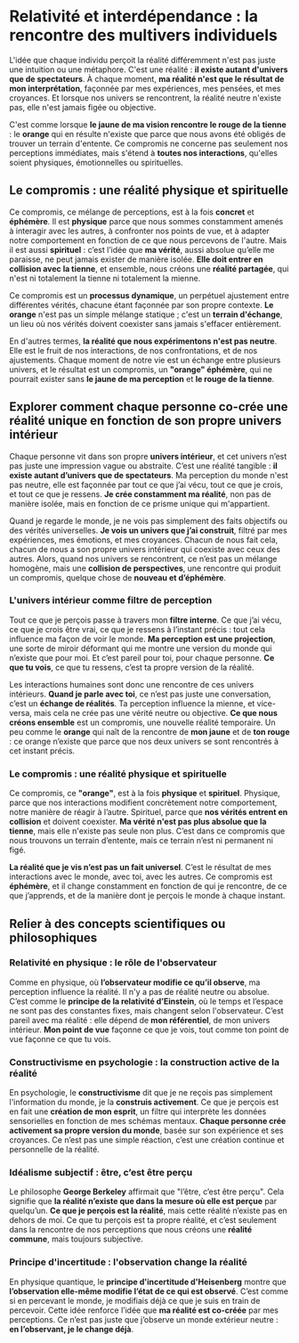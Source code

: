 # Relativité et interdépendance : la rencontre des multivers individuels

L'idée que chaque individu perçoit la réalité différemment n'est pas juste une intuition ou une métaphore. C'est une réalité : **il existe autant d'univers que de spectateurs**. À chaque moment, **ma réalité n'est que le résultat de mon interprétation**, façonnée par mes expériences, mes pensées, et mes croyances. Et lorsque nos univers se rencontrent, la réalité neutre n'existe pas, elle n'est jamais figée ou objective.

C'est comme lorsque **le jaune de ma vision rencontre le rouge de la tienne** : le **orange** qui en résulte n'existe que parce que nous avons été obligés de trouver un terrain d'entente. Ce compromis ne concerne pas seulement nos perceptions immédiates, mais s'étend à **toutes nos interactions**, qu'elles soient physiques, émotionnelles ou spirituelles.

## Le compromis : une réalité physique et spirituelle

Ce compromis, ce mélange de perceptions, est à la fois **concret** et **éphémère**. Il est **physique** parce que nous sommes constamment amenés à interagir avec les autres, à confronter nos points de vue, et à adapter notre comportement en fonction de ce que nous percevons de l'autre. Mais il est aussi **spirituel** : c’est l’idée que **ma vérité**, aussi absolue qu’elle me paraisse, ne peut jamais exister de manière isolée. **Elle doit entrer en collision avec la tienne**, et ensemble, nous créons une **réalité partagée**, qui n'est ni totalement la tienne ni totalement la mienne.

Ce compromis est un **processus dynamique**, un perpétuel ajustement entre différentes vérités, chacune étant façonnée par son propre contexte. **Le orange** n'est pas un simple mélange statique ; c'est un **terrain d'échange**, un lieu où nos vérités doivent coexister sans jamais s'effacer entièrement.

En d'autres termes, **la réalité que nous expérimentons n'est pas neutre**. Elle est le fruit de nos interactions, de nos confrontations, et de nos ajustements. Chaque moment de notre vie est un échange entre plusieurs univers, et le résultat est un compromis, un **"orange" éphémère**, qui ne pourrait exister sans **le jaune de ma perception** et **le rouge de la tienne**.

## Explorer comment chaque personne co-crée une réalité unique en fonction de son propre univers intérieur

Chaque personne vit dans son propre **univers intérieur**, et cet univers n’est pas juste une impression vague ou abstraite. C’est une réalité tangible : **il existe autant d’univers que de spectateurs**. Ma perception du monde n'est pas neutre, elle est façonnée par tout ce que j’ai vécu, tout ce que je crois, et tout ce que je ressens. **Je crée constamment ma réalité**, non pas de manière isolée, mais en fonction de ce prisme unique qui m'appartient.

Quand je regarde le monde, je ne vois pas simplement des faits objectifs ou des vérités universelles. **Je vois un univers que j’ai construit**, filtré par mes expériences, mes émotions, et mes croyances. Chacun de nous fait cela, chacun de nous a son propre univers intérieur qui coexiste avec ceux des autres. Alors, quand nos univers se rencontrent, ce n’est pas un mélange homogène, mais une **collision de perspectives**, une rencontre qui produit un compromis, quelque chose de **nouveau et d’éphémère**.

### L'univers intérieur comme filtre de perception

Tout ce que je perçois passe à travers mon **filtre interne**. Ce que j’ai vécu, ce que je crois être vrai, ce que je ressens à l’instant précis : tout cela influence ma façon de voir le monde. **Ma perception est une projection**, une sorte de miroir déformant qui me montre une version du monde qui n’existe que pour moi. Et c’est pareil pour toi, pour chaque personne. **Ce que tu vois**, ce que tu ressens, c’est ta propre version de la réalité.

Les interactions humaines sont donc une rencontre de ces univers intérieurs. **Quand je parle avec toi**, ce n’est pas juste une conversation, c’est un **échange de réalités**. Ta perception influence la mienne, et vice-versa, mais cela ne crée pas une vérité neutre ou objective. **Ce que nous créons ensemble** est un compromis, une nouvelle réalité temporaire. Un peu comme le **orange** qui naît de la rencontre de **mon jaune** et de **ton rouge** : ce orange n’existe que parce que nos deux univers se sont rencontrés à cet instant précis.

### Le compromis : une réalité physique et spirituelle

Ce compromis, ce **"orange"**, est à la fois **physique** et **spirituel**. Physique, parce que nos interactions modifient concrètement notre comportement, notre manière de réagir à l’autre. Spirituel, parce que **nos vérités entrent en collision** et doivent coexister. **Ma vérité n'est pas plus absolue que la tienne**, mais elle n'existe pas seule non plus. C’est dans ce compromis que nous trouvons un terrain d’entente, mais ce terrain n’est ni permanent ni figé.

**La réalité que je vis n’est pas un fait universel**. C’est le résultat de mes interactions avec le monde, avec toi, avec les autres. Ce compromis est **éphémère**, et il change constamment en fonction de qui je rencontre, de ce que j’apprends, et de la manière dont je perçois le monde à chaque instant.

## Relier à des concepts scientifiques ou philosophiques

### Relativité en physique : le rôle de l'observateur

Comme en physique, où **l’observateur modifie ce qu’il observe**, ma perception influence la réalité. Il n'y a pas de réalité neutre ou absolue. C’est comme le **principe de la relativité d’Einstein**, où le temps et l’espace ne sont pas des constantes fixes, mais changent selon l'observateur. C’est pareil avec ma réalité : elle dépend de **mon référentiel**, de mon univers intérieur. **Mon point de vue** façonne ce que je vois, tout comme ton point de vue façonne ce que tu vois.

### Constructivisme en psychologie : la construction active de la réalité

En psychologie, le **constructivisme** dit que je ne reçois pas simplement l'information du monde, je la **construis activement**. Ce que je perçois est en fait une **création de mon esprit**, un filtre qui interprète les données sensorielles en fonction de mes schémas mentaux. **Chaque personne crée activement sa propre version du monde**, basée sur son expérience et ses croyances. Ce n’est pas une simple réaction, c’est une création continue et personnelle de la réalité.

### Idéalisme subjectif : être, c’est être perçu

Le philosophe **George Berkeley** affirmait que "l’être, c’est être perçu". Cela signifie que **la réalité n’existe que dans la mesure où elle est perçue** par quelqu’un. **Ce que je perçois est la réalité**, mais cette réalité n’existe pas en dehors de moi. Ce que tu perçois est ta propre réalité, et c’est seulement dans la rencontre de nos perceptions que nous créons une **réalité commune**, mais toujours subjective.

### Principe d'incertitude : l'observation change la réalité

En physique quantique, le **principe d'incertitude d'Heisenberg** montre que **l’observation elle-même modifie l’état de ce qui est observé**. C’est comme si en percevant le monde, je modifiais déjà ce que je suis en train de percevoir. Cette idée renforce l’idée que **ma réalité est co-créée** par mes perceptions. Ce n’est pas juste que j’observe un monde extérieur neutre : **en l’observant, je le change déjà**.
